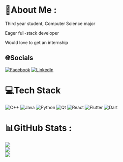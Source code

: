# 💫About Me :
Third year student, Computer Science major

Eager full-stack developer

Would love to get an internship

## 🌐Socials
[![Facebook](https://img.shields.io/badge/Facebook-%231877F2.svg?logo=Facebook&logoColor=white)](https://facebook.com/https://www.facebook.com/hung.tran.3011) [![LinkedIn](https://img.shields.io/badge/LinkedIn-%230077B5.svg?logo=linkedin&logoColor=white)](https://linkedin.com/in/https://www.linkedin.com/in/3011-andrew-fp/) 

# 💻Tech Stack
![C++](https://img.shields.io/badge/c++-%2300599C.svg?style=for-the-badge&logo=c%2B%2B&logoColor=white) ![Java](https://img.shields.io/badge/java-%23ED8B00.svg?style=for-the-badge&logo=java&logoColor=white) ![Python](https://img.shields.io/badge/python-3670A0?style=for-the-badge&logo=python&logoColor=ffdd54) ![Qt](https://img.shields.io/badge/Qt-%23217346.svg?style=for-the-badge&logo=Qt&logoColor=white) ![React](https://img.shields.io/badge/react-%2320232a.svg?style=for-the-badge&logo=react&logoColor=%2361DAFB) ![Flutter](https://img.shields.io/badge/Flutter-%2302569B.svg?style=for-the-badge&logo=Flutter&logoColor=white) ![Dart](https://img.shields.io/badge/dart-%230175C2.svg?style=for-the-badge&logo=dart&logoColor=white)
# 📊GitHub Stats :
![](https://github-readme-stats.vercel.app/api?username=hungtran3011&theme=radical&hide_border=false&include_all_commits=false&count_private=false)<br/>
![](https://github-readme-streak-stats.herokuapp.com/?user=hungtran3011&theme=radical&hide_border=false)<br/>
![](https://github-readme-stats.vercel.app/api/top-langs/?username=hungtran3011&theme=radical&hide_border=false&include_all_commits=false&count_private=false&layout=compact)
